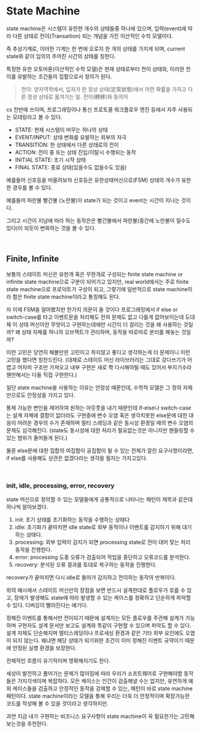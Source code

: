 # State Machine

state machine은 시스템이 유한한 개수의 상태들중 하나에 있으며, 입력(event)에 따라 다른 상태로 전이(Transaition) 되는 개념을 가진 이산적인 수학 모델이다.

즉 추상기계로, 이러한 기계는 한 번에 오로지 한 개의 상태를 가지게 되며, current state와 같이 임의의 주어진 시간의 상태를 칭한다. 

특정한 유한 오토마톤(이산적인 수학 모델)은 현재 상태로부터 천이 상태와, 이러한 천이를 유발하는 조건들의 집합으로서 정의가 된다.

> 천이: 양자역학에서, 입자가 한 정상 상태(定常狀態)에서 어떤 확률을 가지고 다른 정상 상태로 옮겨가는 일. 전이(轉移)와 동의어

cs 전반에 쓰이며, 프로그래밍이나 통신 프로토콜 워크플로우 엔진 등에서 자주 사용되는 모데링라고 볼 수 있다.

- STATE: 현재 시스템이 머무는 하나의 상태
- EVENT/INPUT: 상태 변화를 유발하는 외부의 자극
- TRANSITION: 한 상태에서 다른 상태로의 전이
- ACTION: 전이 중 또는 상태 진입/이탈시 수행되는 동작
- INITIAL STATE: 초기 시작 상태
- FINAL STATE: 종료 상태(있을수도 없을수도 있음)

예를들어 신호등을 떠올려보자 신호등은 유한상태머신으로(FSM) 상태의 개수가 유한한 경우를 볼 수 있다.

예를들어 파란불 빨간불 (노란불)이 state가 되는 것이고 event는 시간이 지나는 것이다.

그리고 시간이 지남에 따라 하는 동작은은 빨간불에서 파란불(중간에 노란불이 낄수도 있다)이 되듯이 변화하는 것을 볼 수 있다.

<br>

## Finite, Infinite

보통의 스테이트 머신은 유한개 혹은 무한개로 구성되는 finite state machine or infinite state machine으로 구분이 되어가고 있지만, real world에서는 주로 finite state machine으로 프로덕트가 구성이 되고, 그렇기에 일반적으로 state machine이라 함은 finite state machine이라고 통칭해도 된다.

자 이제 FSM을 알아봤지만 한가지 의문이 들 것이다 프로그래밍에서 if else or switch-case를 타고 이벤트문을 처리해도 전혀 문제도 없고 다를게 없어보이는데 도대체 이 상태 머신이란 무엇이고 구현하는데에만 시간이 더 걸리는 것을 왜 사용하는 것일까? 왜 상태 자체를 하나의 오브젝트가 관리하며, 동작을 따로따로 분리를 해놓는 것일까?

이런 고민은 당연히 해볼만한 고민이고 하지않고 좋다고 생각하는게 더 문제이니 이런 고민을 했다면 칭찬드린다. (대체로 스테이트 머신 라이브러리는 그대로 갖다쓰기가 어렵고 어차피 구조만 가져오고 내부 구현은 새로 쫙 다시해야될 때도 있어서 부지기수라 웬만해서는 다들 직접 구현한다.)

일단 state machine을 사용하는 이유는 안정성 때문인데, 수학적 모델은 그 정의 자체만으로도 안정성을 가지고 있다. 

통제 가능한 변인을 제어하여 원하는 아웃풋을 내기 때문인데 if-else나 switch-case는 설계 자체에 결함이 없더라도 구현중에 변수 오염 혹은 생각치못한 else문에 대한 대응이 어려운 경우의 수가 존재하며 멀티 스레딩과 같은 동시성 환경일 때의 변수 오염의 문제도 심각해진다. (state도 동시성에 대한 처리가 필요없는것은 아니지만 핸들링할 수 있는 범위가 줄어들게 된다.)

물론 else문에 대한 집합의 여집합이 공집합이 될 수 있는 전제가 깔린 요구사항이라면, if else를 사용해도 상관은 없겠다라는 생각을 필자는 가지고있다.

<br>

### init, idle, processing, error, recovery

state 머신으로 정의할 수 있는 모델들에게 공통적으로 나타나는 패턴이 제목과 같은데 하나씩 알아보겠다.

1. init: 초기 상태를 초기화하는 동작을 수행하는 상태다
2. idle: 초기화가 끝마치면 idle state로 외부 동작이나 이벤트를 감지하기 위해 대기하는 상태다.
3. processing: 외부 입력이 감지가 되면 processing state로 전이 대어 맞는 처리 동작을 진행한다.
4. error: processing 도중 오류가 검출되어 작업을 중단하고 오류코드를 분석한다.
5. recovery: 분석된 오류 결과를 토대로 복구하는 동작을 진행한다.

recovery가 끝마치면 다시 idle로 돌아가 감지하고 전이하는 동작의 반복이다.

위의 예시에서 스테이트 머신만의 장점을 보면 반드시 설계한대로 플로우가 흐를 수 있고, 장애가 발생해도 state에 따라 발생할 수 있는 케이스를 정확하고 단순하게 파악할 수 있다. 디버깅이 빨라진다는 얘기다. 

정해진 이벤트를 통해서만 전이되기 때문에 설계자는 모든 플로우를 주관해 설계가 가능하며 구현자도 설계 문서만 보고도 설계와 똑같이 구현할 수 있으며 파악도 할 수 있다. 설계 자체도 단순해지며 멀티스레딩이나 프로세싱 환경과 같은 기타 외부 요인에도 오염이 되지 않는다. 왜냐면 해당 상태가 되기위한 조건이 이미 정해진 이벤트 규약이기 때문에 안정된 실행 환경을 보장한다.

전체적인 흐름이 유기적이며 명확해지기도 한다.

세상이 발전하고 풀어가는 문제가 많아짐에 따라 우리가 소프트웨어로 구현해야할 동작들은 가지각색이며 복잡하다. 모든 케이스는 인간이 검출해낼 수는 없지만, 유연하게 예외 케이스들을 검출하고 안정적인 동작을 강제할 수 있는, 패턴이 바로 state machine 패턴이다. state machine이라는 모델을 통해 우리는 더욱 더 안정적이며 확장가능한 코드를 작성해 볼 수 있을 것이라고 생각하지만.

과연 지금 내가 구현하는 비즈니스 요구사항이 state machine이 꼭 필요한가는 고민해보는것을 추천한다.